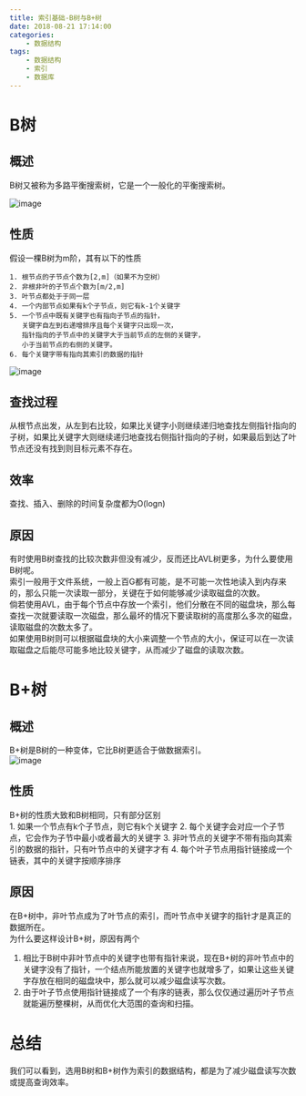 ```yaml
---
title: 索引基础-B树与B+树
date: 2018-08-21 17:14:00
categories:
    - 数据结构
tags: 
    - 数据结构
    - 索引
    - 数据库
---
```

# B树
## 概述
B树又被称为多路平衡搜索树，它是一个一般化的平衡搜索树。  
<!-- more -->
![image](https://note.youdao.com/yws/public/resource/708ad1b1ee41c2b335e0cac5c8d83d03/xmlnote/1624AD9DFA0A427CA02F461962D766DF/13927)  
## 性质
假设一棵B树为m阶，其有以下的性质  
```
1. 根节点的子节点个数为[2,m]（如果不为空树）
2. 非根非叶的子节点个数为[m/2,m]
3. 叶节点都处于于同一层
4. 一个内部节点如果有k个子节点，则它有k-1个关键字
5. 一个节点中既有关键字也有指向子节点的指针，  
   关键字自左到右递增排序且每个关键字只出现一次，  
   指针指向的子节点中的关键字大于当前节点的左侧的关键字，  
   小于当前节点的右侧的关键字。
6. 每个关键字带有指向其索引的数据的指针  
```  
![image](https://note.youdao.com/yws/public/resource/708ad1b1ee41c2b335e0cac5c8d83d03/xmlnote/9B8F8158AA9E46A7B83D458B08060F58/13979)  
## 查找过程
从根节点出发，从左到右比较，如果比关键字小则继续递归地查找左侧指针指向的子树，如果比关键字大则继续递归地查找右侧指针指向的子树，如果最后到达了叶节点还没有找到则目标元素不存在。
## 效率
查找、插入、删除的时间复杂度都为O(logn)  
## 原因
有时使用B树查找的比较次数非但没有减少，反而还比AVL树更多，为什么要使用B树呢。  
索引一般用于文件系统，一般上百G都有可能，是不可能一次性地读入到内存来的，那么只能一次读取一部分，关键在于如何能够减少读取磁盘的次数。  
倘若使用AVL，由于每个节点中存放一个索引，他们分散在不同的磁盘块，那么每查找一次就要读取一次磁盘，那么最坏的情况下要读取树的高度那么多次的磁盘，读取磁盘的次数太多了。  
如果使用B树则可以根据磁盘块的大小来调整一个节点的大小，保证可以在一次读取磁盘之后能尽可能多地比较关键字，从而减少了磁盘的读取次数。
# B+树
## 概述
B+树是B树的一种变体，它比B树更适合于做数据索引。  
![image](https://note.youdao.com/yws/public/resource/708ad1b1ee41c2b335e0cac5c8d83d03/xmlnote/EB564E13298B47188ADBBCA12A722A09/14099)  
## 性质
B+树的性质大致和B树相同，只有部分区别  
    1. 如果一个节点有k个子节点，则它有k个关键字
    2. 每个关键字会对应一个子节点，它会作为子节中最小或者最大的关键字
    3. 非叶节点的关键字不带有指向其索引的数据的指针，只有叶节点中的关键字才有
    4. 每个叶子节点用指针链接成一个链表，其中的关键字按顺序排序
## 原因
在B+树中，非叶节点成为了叶节点的索引，而叶节点中关键字的指针才是真正的数据所在。  
为什么要这样设计B+树，原因有两个  
1. 相比于B树中非叶节点中的关键字也带有指针来说，现在B+树的非叶节点中的关键字没有了指针，一个结点所能放置的关键字也就增多了，如果让这些关键字存放在相同的磁盘块中，那么就可以减少磁盘读写次数。
2. 由于叶子节点使用指针链接成了一个有序的链表，那么仅仅通过遍历叶子节点就能遍历整棵树，从而优化大范围的查询和扫描。  

# 总结
我们可以看到，选用B树和B+树作为索引的数据结构，都是为了减少磁盘读写次数或提高查询效率。